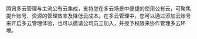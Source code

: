 腾讯多云管理与主流公有云集成，支持您在多云场景中便捷的使用公有云，可聚焦提升账号、资源的管理效率及降低云成本。在多云管理中，您可以通过添加云账号来开启多云管理体验，也可以邀请公司员工加入，并授予权限来协作管理多云环境。
